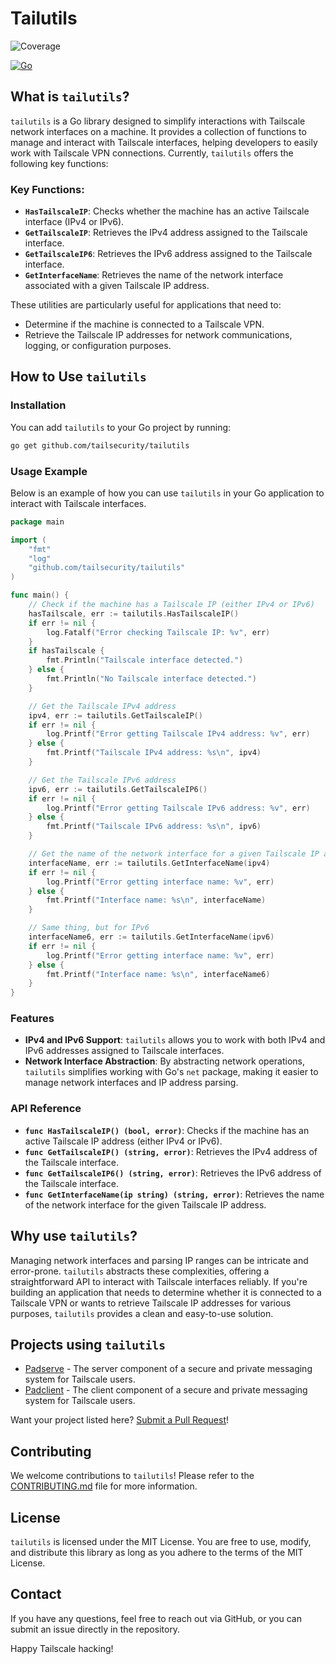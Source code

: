# Tailutils
![Coverage](https://img.shields.io/badge/Coverage-100.0%25-brightgreen)

[![Go](https://github.com/Tailsecurity/tailutils/actions/workflows/go.yml/badge.svg)](https://github.com/Tailsecurity/tailutils/actions/workflows/go.yml)

## What is `tailutils`?

`tailutils` is a Go library designed to simplify interactions with Tailscale network interfaces on a machine. It provides a collection of functions to manage and interact with Tailscale interfaces, helping developers to easily work with Tailscale VPN connections. Currently, `tailutils` offers the following key functions:

### Key Functions:

- **`HasTailscaleIP`**: Checks whether the machine has an active Tailscale interface (IPv4 or IPv6).
- **`GetTailscaleIP`**: Retrieves the IPv4 address assigned to the Tailscale interface.
- **`GetTailscaleIP6`**: Retrieves the IPv6 address assigned to the Tailscale interface.
- **`GetInterfaceName`**: Retrieves the name of the network interface associated with a given Tailscale IP address.

These utilities are particularly useful for applications that need to:

- Determine if the machine is connected to a Tailscale VPN.
- Retrieve the Tailscale IP addresses for network communications, logging, or configuration purposes.

## How to Use `tailutils`

### Installation

You can add `tailutils` to your Go project by running:

```sh
go get github.com/tailsecurity/tailutils
```

### Usage Example

Below is an example of how you can use `tailutils` in your Go application to interact with Tailscale interfaces.

```go
package main

import (
    "fmt"
    "log"
    "github.com/tailsecurity/tailutils"
)

func main() {
    // Check if the machine has a Tailscale IP (either IPv4 or IPv6)
    hasTailscale, err := tailutils.HasTailscaleIP()
    if err != nil {
        log.Fatalf("Error checking Tailscale IP: %v", err)
    }
    if hasTailscale {
        fmt.Println("Tailscale interface detected.")
    } else {
        fmt.Println("No Tailscale interface detected.")
    }

    // Get the Tailscale IPv4 address
    ipv4, err := tailutils.GetTailscaleIP()
    if err != nil {
        log.Printf("Error getting Tailscale IPv4 address: %v", err)
    } else {
        fmt.Printf("Tailscale IPv4 address: %s\n", ipv4)
    }

    // Get the Tailscale IPv6 address
    ipv6, err := tailutils.GetTailscaleIP6()
    if err != nil {
        log.Printf("Error getting Tailscale IPv6 address: %v", err)
    } else {
        fmt.Printf("Tailscale IPv6 address: %s\n", ipv6)
    }

    // Get the name of the network interface for a given Tailscale IP address
    interfaceName, err := tailutils.GetInterfaceName(ipv4)
    if err != nil {
        log.Printf("Error getting interface name: %v", err)
    } else {
        fmt.Printf("Interface name: %s\n", interfaceName)
    }

    // Same thing, but for IPv6
    interfaceName6, err := tailutils.GetInterfaceName(ipv6)
    if err != nil {
        log.Printf("Error getting interface name: %v", err)
    } else {
        fmt.Printf("Interface name: %s\n", interfaceName6)
    }
}
```

### Features

- **IPv4 and IPv6 Support**: `tailutils` allows you to work with both IPv4 and IPv6 addresses assigned to Tailscale interfaces.
- **Network Interface Abstraction**: By abstracting network operations, `tailutils` simplifies working with Go's `net` package, making it easier to manage network interfaces and IP address parsing.

### API Reference

- **`func HasTailscaleIP() (bool, error)`**: Checks if the machine has an active Tailscale IP address (either IPv4 or IPv6).
- **`func GetTailscaleIP() (string, error)`**: Retrieves the IPv4 address of the Tailscale interface.
- **`func GetTailscaleIP6() (string, error)`**: Retrieves the IPv6 address of the Tailscale interface.
- **`func GetInterfaceName(ip string) (string, error)`**: Retrieves the name of the network interface for the given Tailscale IP address.

## Why use `tailutils`?

Managing network interfaces and parsing IP ranges can be intricate and error-prone. `tailutils` abstracts these complexities, offering a straightforward API to interact with Tailscale interfaces reliably. If you're building an application that needs to determine whether it is connected to a Tailscale VPN or wants to retrieve Tailscale IP addresses for various purposes, `tailutils` provides a clean and easy-to-use solution.

## Projects using `tailutils`

- [Padserve](https://github.com/tailsecurity/padserve) - The server component of a secure and private messaging system for Tailscale users.
- [Padclient](https://github.com/tailsecurity/padclient) - The client component of a secure and private messaging system for Tailscale users.

Want your project listed here? [Submit a Pull Request](https://github.com/tailsecurity/tailutils/pulls)!

## Contributing

We welcome contributions to `tailutils`! Please refer to the [CONTRIBUTING.md](docs/CONTRIBUTING.md) file for more information.

## License

`tailutils` is licensed under the MIT License. You are free to use, modify, and distribute this library as long as you adhere to the terms of the MIT License.

## Contact

If you have any questions, feel free to reach out via GitHub, or you can submit an issue directly in the repository.

Happy Tailscale hacking!

